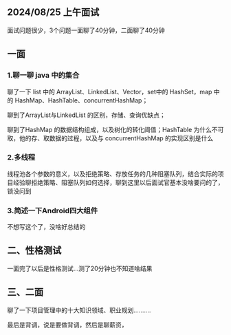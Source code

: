 ## 2024/08/25 上午面试

面试问题很少，3个问题一面聊了40分钟，二面聊了40分钟

## 一面

### 1.聊一聊 java 中的集合

聊了一下 list 中的 ArrayList、LinkedList、Vector，set中的 HashSet，map 中的 HashMap、HashTable、concurrentHashMap；

聊到了ArrayList与LinkedList 的区别，存储、查询优缺点；

聊到了HashMap 的数据结构组成，以及树化的转化阈值；HashTable 为什么不可取，他的存、取数据的过程，以及与 concurrentHashMap 的实现区别是什么

### 2.多线程

线程池各个参数的意义，以及拒绝策略、存放任务的几种阻塞队列，结合实际的项目经验聊拒绝策略、阻塞队列如何选择，聊到这里以后面试官基本没啥要问的了，锁没问到

### 3.简述一下Android四大组件

不想写这个了，没啥好总结的

## 二、性格测试

一面完了以后是性格测试...测了20分钟也不知道啥结果

## 三、二面

聊了一下项目管理中的十大知识领域、职业规划..........

最后是背调，说是要做背调，然后是聊薪资，